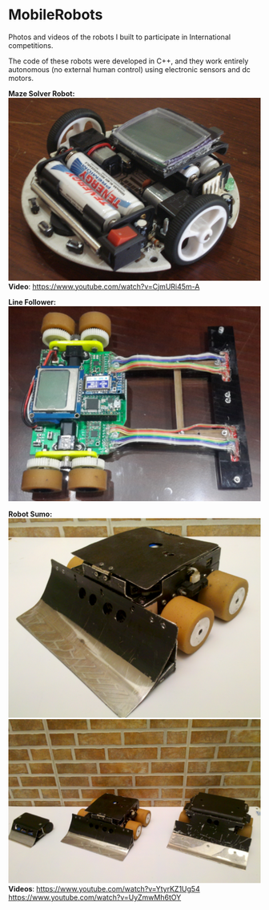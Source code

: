 # MobileRobots
Photos and videos of the robots I built to participate in International competitions. 

The code of these robots were developed in C++, and they work entirely autonomous (no external human control) using electronic sensors and dc motors. 

**Maze Solver Robot:** 
![enter image description here](https://github.com/jrodriguez19/MobileRobots/blob/master/SAK1.png?raw=true)
**Video**:
https://www.youtube.com/watch?v=CjmURi45m-A 

**Line Follower:** 
![enter image description here](https://github.com/jrodriguez19/MobileRobots/blob/master/SAK2.png?raw=true)

**Robot Sumo:**
![enter image description here](https://github.com/jrodriguez19/MobileRobots/blob/master/Sumo1.png?raw=true)
![enter image description here](https://github.com/jrodriguez19/MobileRobots/blob/master/SumoRobots.png?raw=true)
**Videos**:
https://www.youtube.com/watch?v=YtyrKZ1Ug54
https://www.youtube.com/watch?v=UyZmwMh6tOY
